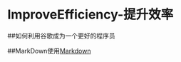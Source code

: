 # ImproveEfficiency-提升效率

##如何利用谷歌成为一个更好的程序员

##MarkDown使用[Markdown][1]


  [1]: https://www.zybuluo.com/mdeditor
